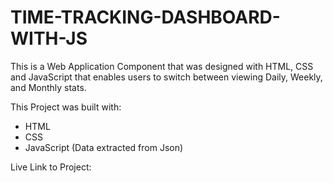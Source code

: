 # TIME-TRACKING-DASHBOARD-WITH-JS
This is a Web Application Component that was designed with HTML, CSS and JavaScript that enables users to switch between viewing Daily, Weekly, and Monthly stats.

This Project was built with:
- HTML
- CSS
- JavaScript (Data extracted from Json)

Live Link to Project: 
